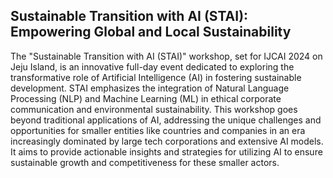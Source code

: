 ## Sustainable Transition with AI (STAI): Empowering Global and Local Sustainability

The "Sustainable Transition with AI (STAI)" workshop, set for IJCAI 2024 on Jeju Island, is an innovative full-day event dedicated to exploring the transformative role of Artificial Intelligence (AI) in fostering sustainable development. STAI emphasizes the integration of Natural Language Processing (NLP) and Machine Learning (ML) in ethical corporate communication and environmental sustainability. This workshop goes beyond traditional applications of AI, addressing the unique challenges and opportunities for smaller entities like countries and companies in an era increasingly dominated by large tech corporations and extensive AI models. It aims to provide actionable insights and strategies for utilizing AI to ensure sustainable growth and competitiveness for these smaller actors.
